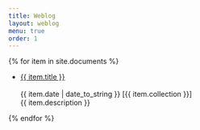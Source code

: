 ```yaml
---
title: Weblog
layout: weblog
menu: true
order: 1
---
```

<!-- unintended behaviors ? --> 
<p>
 {% for item in site.documents %}
        <ul>
          <!-- do a proper li class later-->
          <li>
          <a href="{{ item.url | relative_url }}" class="h2 flip-title">  
            <span>{{ item.title }}</span></a><br /><br /> 
          <time class="heading faded fine minicap">
          {{ item.date | date_to_string }}</time>  
          <span class="heading faded fine minicap">[{{ item.collection }}]<br /></span>
          <span class="faded fine">{{ item.description }}</span>
          </li>
        </ul>
    {% endfor %}
</p>
